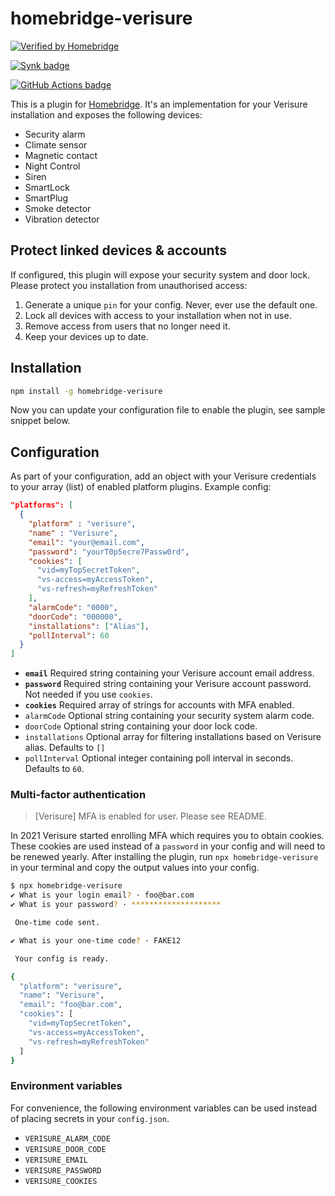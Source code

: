 # homebridge-verisure

[![Verified by Homebridge](https://badgen.net/badge/homebridge/verified/purple)](https://github.com/homebridge/homebridge/wiki/Verified-Plugins)

[![Synk badge](https://snyk.io/test/github/ptz0n/homebridge-verisure/badge.svg)](https://snyk.io/)

[![GitHub Actions badge](https://github.com/ptz0n/homebridge-verisure/workflows/Test/badge.svg)](https://github.com/ptz0n/homebridge-verisure/actions?query=workflow%3ATest)

This is a plugin for [Homebridge](https://github.com/nfarina/homebridge). It's
an implementation for your Verisure installation and exposes the following devices:

- Security alarm
- Climate sensor
- Magnetic contact
- Night Control
- Siren
- SmartLock
- SmartPlug
- Smoke detector
- Vibration detector

## Protect linked devices & accounts

If configured, this plugin will expose your security system and door lock.
Please protect you installation from unauthorised access:

1. Generate a unique `pin` for your config. Never, ever use the default one.
2. Lock all devices with access to your installation when not in use.
3. Remove access from users that no longer need it.
4. Keep your devices up to date.

## Installation

```bash
npm install -g homebridge-verisure
```

Now you can update your configuration file to enable the plugin, see sample
snippet below.

## Configuration

As part of your configuration, add an object with your Verisure credentials to
your array (list) of enabled platform plugins. Example config:

```json
"platforms": [
  {
    "platform" : "verisure",
    "name" : "Verisure",
    "email": "your@email.com",
    "password": "yourT0p5ecre7Passw0rd",
    "cookies": [
      "vid=myTopSecretToken",
      "vs-access=myAccessToken",
      "vs-refresh=myRefreshToken"
    ],
    "alarmCode": "0000",
    "doorCode": "000000",
    "installations": ["Alias"],
    "pollInterval": 60
  }
]
```

* __`email`__ Required string containing your Verisure account email address.
* __`password`__ Required string containing your Verisure account password. Not needed if you use `cookies`.
* __`cookies`__ Required array of strings for accounts with MFA enabled.
* `alarmCode` Optional string containing your security system alarm code.
* `doorCode` Optional string containing your door lock code.
* `installations` Optional array for filtering installations based on Verisure alias. Defaults to `[]`
* `pollInterval` Optional integer containing poll interval in seconds. Defaults to `60`.

### Multi-factor authentication

> [Verisure] MFA is enabled for user. Please see README.

In 2021 Verisure started enrolling MFA which requires you to obtain cookies. These cookies are used instead of a `password` in your config and will need to be renewed yearly. After installing the plugin, run `npx homebridge-verisure` in your terminal and copy the output values into your config.

```bash
$ npx homebridge-verisure
✔ What is your login email? · foo@bar.com
✔ What is your password? · ********************

 One-time code sent.

✔ What is your one-time code? · FAKE12

 Your config is ready.

{
  "platform": "verisure",
  "name": "Verisure",
  "email": "foo@bar.com",
  "cookies": [
    "vid=myTopSecretToken",
    "vs-access=myAccessToken",
    "vs-refresh=myRefreshToken"
  ]
}
```

### Environment variables

For convenience, the following environment variables can be used instead of placing secrets in your `config.json`.

* `VERISURE_ALARM_CODE`
* `VERISURE_DOOR_CODE`
* `VERISURE_EMAIL`
* `VERISURE_PASSWORD`
* `VERISURE_COOKIES`
